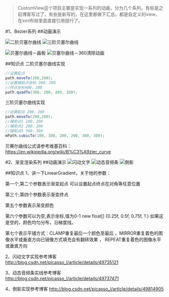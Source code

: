>CustomView这个项目主要是实现一系列的动画，分为几个系列。有些是之前博客写过了，有些是新写的，在这里都做下汇总。都是自定义的view，在xml布局里面直接引用就行了。

#1、Bezier系列
##动画演示

![二阶贝塞尔曲线](https://github.com/AdleyLong/CustomView/blob/master/pic/bezier01.gif)
![三阶贝塞尔曲线](https://github.com/AdleyLong/CustomView/blob/master/pic/bezier02.gif)

![贝塞尔曲线－画板](https://github.com/AdleyLong/CustomView/blob/master/pic/bezier03.gif)
![贝塞尔曲线－360清除动画](https://github.com/AdleyLong/CustomView/blob/master/pic/bezier04.gif)

##知识点
二阶贝塞尔曲线实现
```java
//设置起点  
path.moveTo(200,200);  
//设置辅助点坐标 300，200       
//终点坐标400，200  
path.quadTo(300, 200, 400, 200); 
```

三阶贝塞尔曲线实现
```java
//设置起点 200，200
path.moveTo(200,200); 
//辅助点1 100，100
//辅助点2 200，200
//辅助点3 300，300
mPath.cubicTo(100, 100, 200, 200, 300, 300);
```

贝赛尔曲线公式请参考维基百科：https://en.wikipedia.org/wiki/B%C3%A9zier_curve

#2、渐变渲染系列
##动画演示
![闪动文字](https://github.com/AdleyLong/CustomView/blob/master/pic/gradient01.gif)
![动态音频条](https://github.com/AdleyLong/CustomView/blob/master/pic/gradient02.gif)
![倒影](https://github.com/AdleyLong/CustomView/blob/master/pic/gradient03.png)

##知识点
1、讲一下LinearGradient，关于他的参数：

第一个,第二个参数表示渐变起点 可以设置起点终点在对角等任意位置

第三个,第四个参数表示渐变终点

第五个参数表示渐变颜色

第六个参数可以为空,表示坐标,值为0-1 new float[] {0.25f, 0.5f, 0.75f, 1 } 如果这是空的，颜色均匀分布，沿梯度线。

第七个表示平铺方式：CLAMP重复最后一个颜色至最后 ，MIRROR重复着色的图像水平或垂直方向已镜像方式填充会有翻转效果 ， REPEAT重复着色的图像水平或垂直方向


2、闪动文字实现参考博客 http://blog.csdn.net/picasso_l/article/details/49735121

3、动态音频条实线参考博客 http://blog.csdn.net/picasso_l/article/details/49737471

4、倒影实现参考博客 http://blog.csdn.net/picasso_l/article/details/49814905


